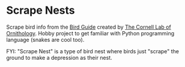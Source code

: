 # Scrape Nests

Scrape bird info from the [Bird Guide](https://www.allaboutbirds.org/guide/browse/taxonomy/) created by [The Cornell Lab of Ornithology](https://www.birds.cornell.edu/home/). Hobby project to get familiar with Python programming language (snakes are cool too).

FYI: "Scrape Nest" is a type of bird nest where birds just "scrape" the ground to make a depression as their nest.